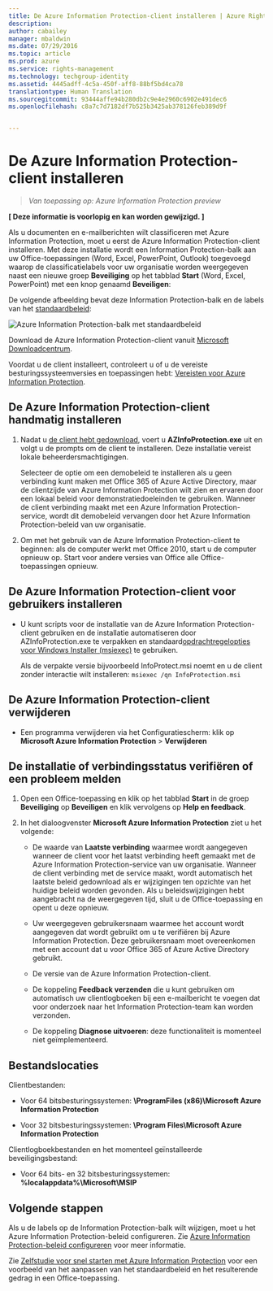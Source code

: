 ```yaml
---
title: De Azure Information Protection-client installeren | Azure Rights Management
description: 
author: cabailey
manager: mbaldwin
ms.date: 07/29/2016
ms.topic: article
ms.prod: azure
ms.service: rights-management
ms.technology: techgroup-identity
ms.assetid: 4445adff-4c5a-450f-aff8-88bf5bd4ca78
translationtype: Human Translation
ms.sourcegitcommit: 93444affe94b280db2c9e4e2960c6902e491dec6
ms.openlocfilehash: c8a7c7d7182df7b525b3425ab378126feb389d9f


---
```


# De Azure Information Protection-client installeren

>*Van toepassing op: Azure Information Protection preview*

**[ Deze informatie is voorlopig en kan worden gewijzigd. ]**

Als u documenten en e-mailberichten wilt classificeren met Azure Information Protection, moet u eerst de Azure Information Protection-client installeren. Met deze installatie wordt een Information Protection-balk aan uw Office-toepassingen (Word, Excel, PowerPoint, Outlook) toegevoegd waarop de classificatielabels voor uw organisatie worden weergegeven naast een nieuwe groep **Beveiliging** op het tabblad **Start** (Word, Excel, PowerPoint) met een knop genaamd **Beveiligen**:

De volgende afbeelding bevat deze Information Protection-balk en de labels van het [standaardbeleid](configure-policy-default.md):

![Azure Information Protection-balk met standaardbeleid](../media/info-protect-bar-default.png)

Download de Azure Information Protection-client vanuit [Microsoft Downloadcentrum](https://www.microsoft.com/en-us/download/details.aspx?id=53018).

Voordat u de client installeert, controleert u of u de vereiste besturingssysteemversies en toepassingen hebt: [Vereisten voor Azure Information Protection](requirements-azure-infoprotect.md).


## De Azure Information Protection-client handmatig installeren

1. Nadat u [de client hebt gedownload](https://www.microsoft.com/en-us/download/details.aspx?id=53018), voert u **AZInfoProtection.exe** uit en volgt u de prompts om de client te installeren. Deze installatie vereist lokale beheerdersmachtigingen.

    Selecteer de optie om een demobeleid te installeren als u geen verbinding kunt maken met Office 365 of Azure Active Directory, maar de clientzijde van Azure Information Protection wilt zien en ervaren door een lokaal beleid voor demonstratiedoeleinden te gebruiken. Wanneer de client verbinding maakt met een Azure Information Protection-service, wordt dit demobeleid vervangen door het Azure Information Protection-beleid van uw organisatie. 

2. Om met het gebruik van de Azure Information Protection-client te beginnen: als de computer werkt met Office 2010, start u de computer opnieuw op. Start voor andere versies van Office alle Office-toepassingen opnieuw.

## De Azure Information Protection-client voor gebruikers installeren

- U kunt scripts voor de installatie van de Azure Information Protection-client gebruiken en de installatie automatiseren door AZInfoProtection.exe te verpakken en standaard[opdrachtregelopties voor Windows Installer (msiexec)](https://technet.microsoft.com/library/cc759262(v=ws.10).aspx) te gebruiken.

    Als de verpakte versie bijvoorbeeld InfoProtect.msi noemt en u de client zonder interactie wilt installeren: `msiexec /qn InfoProtection.msi`


## De Azure Information Protection-client verwijderen

- Een programma verwijderen via het Configuratiescherm: klik op **Microsoft Azure Information Protection** > **Verwijderen**

## De installatie of verbindingsstatus verifiëren of een probleem melden

1. Open een Office-toepassing en klik op het tabblad **Start** in de groep **Beveiliging** op **Beveiligen** en klik vervolgens op **Help en feedback**.

2. In het dialoogvenster **Microsoft Azure Information Protection** ziet u het volgende:

    - De waarde van **Laatste verbinding** waarmee wordt aangegeven wanneer de client voor het laatst verbinding heeft gemaakt met de Azure Information Protection-service van uw organisatie. Wanneer de client verbinding met de service maakt, wordt automatisch het laatste beleid gedownload als er wijzigingen ten opzichte van het huidige beleid worden gevonden. Als u beleidswijzigingen hebt aangebracht na de weergegeven tijd, sluit u de Office-toepassing en opent u deze opnieuw.

    - Uw weergegeven gebruikersnaam waarmee het account wordt aangegeven dat wordt gebruikt om u te verifiëren bij Azure Information Protection. Deze gebruikersnaam moet overeenkomen met een account dat u voor Office 365 of Azure Active Directory gebruikt.

    - De versie van de Azure Information Protection-client.

    - De koppeling **Feedback verzenden** die u kunt gebruiken om automatisch uw clientlogboeken bij een e-mailbericht te voegen dat voor onderzoek naar het Information Protection-team kan worden verzonden.

    - De koppeling **Diagnose uitvoeren**: deze functionaliteit is momenteel niet geïmplementeerd.

## Bestandslocaties

Clientbestanden:   

- Voor 64 bitsbesturingssystemen: **\ProgramFiles (x86)\Microsoft Azure Information Protection**

- Voor 32 bitsbesturingssystemen: **\Program Files\Microsoft Azure Information Protection**

Clientlogboekbestanden en het momenteel geïnstalleerde beveiligingsbestand:

- Voor 64 bits- en 32 bitsbesturingssystemen: **%localappdata%\Microsoft\MSIP**


## Volgende stappen

Als u de labels op de Information Protection-balk wilt wijzigen, moet u het Azure Information Protection-beleid configureren. Zie [Azure Information Protection-beleid configureren](configure-policy.md) voor meer informatie.

Zie [Zelfstudie voor snel starten met Azure Information Protection](infoprotect-quick-start-tutorial.md) voor een voorbeeld van het aanpassen van het standaardbeleid en het resulterende gedrag in een Office-toepassing. 



<!--HONumber=Jul16_HO5-->



